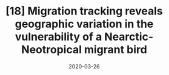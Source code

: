 ---
title: "[18] Migration tracking reveals geographic variation in the vulnerability of a Nearctic-Neotropical migrant bird"
collection: publications
date: 2020-03-26
venue: 'Ecological Monographs'
link: 'https://doi.org/10.1038/s41598-020-62132-6'
openaccess: true
paperurl: '/files/Humple et al. 2020 - Migration tracking reveals geographic variation.pdf'
citation: 'Humple D, Cormier RL, Burnett RD, Seavy NE, Dybala KE, Gardali T (2020) Migration tracking reveals geographic variation in the vulnerability of a Nearctic-Neotropical migrant bird. <i>Scientific Reports</i> 10:5483. DOI: 10.1038/s41598-020-62132-6'
---
